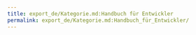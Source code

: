 ```yaml
---
title: export_de/Kategorie.md:Handbuch für Entwickler
permalink: export_de/Kategorie.md:Handbuch_für_Entwickler/
---
```


